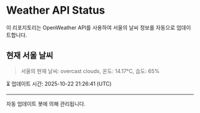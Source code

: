 
# Weather API Status

이 리포지토리는 OpenWeather API를 사용하여 서울의 날씨 정보를 자동으로 업데이트합니다.

## 현재 서울 날씨
> 서울의 현재 날씨: overcast clouds, 온도: 14.17°C, 습도: 65%

⏳ 업데이트 시간: 2025-10-22 21:26:41 (UTC)

---
자동 업데이트 봇에 의해 관리됩니다.
